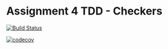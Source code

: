 # Assignment 4 TDD - Checkers 

[![Build Status](https://travis-ci.com/cmput402-w19/assignment4tdd-checkers.svg?branch=TDD-A4)](https://travis-ci.com/cmput402-w19/assignment4tdd-checkers.svg?branch=TDD-A4)

[![codecov](https://codecov.io/gh/cmput402-w19/assignment4tdd-checkers/branch/TDD-A4/graph/badge.svg)](https://codecov.io/gh/cmput402-w19/assignment4tdd-checkers)
